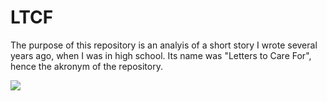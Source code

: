 # LTCF
The purpose of this repository is an analyis of a short story I wrote several years ago, when I was in high school. Its name was "Letters to Care For", hence the akronym of the repository. 

![](/Users/nfsturm/github/LTCF/Sentiment_Analyis.png?raw=true)

